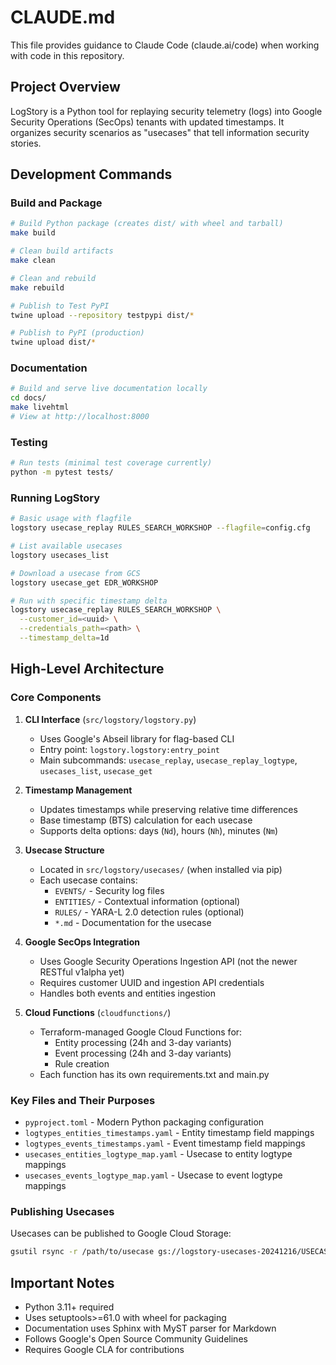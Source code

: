 # CLAUDE.md

This file provides guidance to Claude Code (claude.ai/code) when working with code in this repository.

## Project Overview

LogStory is a Python tool for replaying security telemetry (logs) into Google Security Operations (SecOps) tenants with updated timestamps. It organizes security scenarios as "usecases" that tell information security stories.

## Development Commands

### Build and Package
```bash
# Build Python package (creates dist/ with wheel and tarball)
make build

# Clean build artifacts
make clean

# Clean and rebuild
make rebuild

# Publish to Test PyPI
twine upload --repository testpypi dist/*

# Publish to PyPI (production)
twine upload dist/*
```

### Documentation
```bash
# Build and serve live documentation locally
cd docs/
make livehtml
# View at http://localhost:8000
```

### Testing
```bash
# Run tests (minimal test coverage currently)
python -m pytest tests/
```

### Running LogStory
```bash
# Basic usage with flagfile
logstory usecase_replay RULES_SEARCH_WORKSHOP --flagfile=config.cfg

# List available usecases
logstory usecases_list

# Download a usecase from GCS
logstory usecase_get EDR_WORKSHOP

# Run with specific timestamp delta
logstory usecase_replay RULES_SEARCH_WORKSHOP \
  --customer_id=<uuid> \
  --credentials_path=<path> \
  --timestamp_delta=1d
```

## High-Level Architecture

### Core Components

1. **CLI Interface** (`src/logstory/logstory.py`)
   - Uses Google's Abseil library for flag-based CLI
   - Entry point: `logstory.logstory:entry_point`
   - Main subcommands: `usecase_replay`, `usecase_replay_logtype`, `usecases_list`, `usecase_get`

2. **Timestamp Management**
   - Updates timestamps while preserving relative time differences
   - Base timestamp (BTS) calculation for each usecase
   - Supports delta options: days (`Nd`), hours (`Nh`), minutes (`Nm`)

3. **Usecase Structure**
   - Located in `src/logstory/usecases/` (when installed via pip)
   - Each usecase contains:
     - `EVENTS/` - Security log files
     - `ENTITIES/` - Contextual information (optional)
     - `RULES/` - YARA-L 2.0 detection rules (optional)
     - `*.md` - Documentation for the usecase

4. **Google SecOps Integration**
   - Uses Google Security Operations Ingestion API (not the newer RESTful v1alpha yet)
   - Requires customer UUID and ingestion API credentials
   - Handles both events and entities ingestion

5. **Cloud Functions** (`cloudfunctions/`)
   - Terraform-managed Google Cloud Functions for:
     - Entity processing (24h and 3-day variants)
     - Event processing (24h and 3-day variants)
     - Rule creation
   - Each function has its own requirements.txt and main.py

### Key Files and Their Purposes

- `pyproject.toml` - Modern Python packaging configuration
- `logtypes_entities_timestamps.yaml` - Entity timestamp field mappings
- `logtypes_events_timestamps.yaml` - Event timestamp field mappings
- `usecases_entities_logtype_map.yaml` - Usecase to entity logtype mappings
- `usecases_events_logtype_map.yaml` - Usecase to event logtype mappings

### Publishing Usecases

Usecases can be published to Google Cloud Storage:
```bash
gsutil rsync -r /path/to/usecase gs://logstory-usecases-20241216/USECASE_NAME
```

## Important Notes

- Python 3.11+ required
- Uses setuptools>=61.0 with wheel for packaging
- Documentation uses Sphinx with MyST parser for Markdown
- Follows Google's Open Source Community Guidelines
- Requires Google CLA for contributions